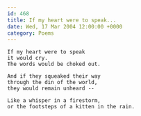 ```yaml
---
id: 468
title: If my heart were to speak...
date: Wed, 17 Mar 2004 12:00:00 +0000
category: Poems
---
```


    If my heart were to speak  
    it would cry.  
    The words would be choked out.

    And if they squeaked their way  
    through the din of the world,  
    they would remain unheard --

    Like a whisper in a firestorm,  
    or the footsteps of a kitten in the rain.


